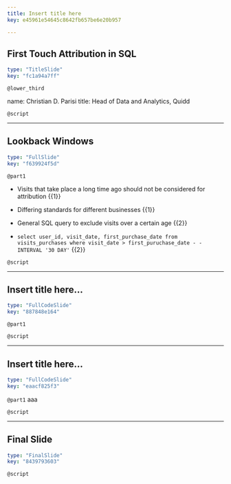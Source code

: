 ```yaml
---
title: Insert title here
key: e45961e54645c8642fb657be6e20b957

---
```

## First Touch Attribution in SQL

```yaml
type: "TitleSlide"
key: "fc1a94a7ff"
```

`@lower_third`

name: Christian D. Parisi
title: Head of Data and Analytics, Quidd


`@script`



---
## Lookback Windows

```yaml
type: "FullSlide"
key: "f639924f5d"
```

`@part1`
- Visits that take place a long time ago should not be considered for attribution  {{1}}

- Differing standards for different businesses  {{1}}

- General SQL query to exclude visits over a certain age  {{2}}

- `select user_id, visit_date, first_purchase_date from visits_purchases where visit_date > first_puruchase_date - - INTERVAL '30 DAY'`  {{2}}


`@script`



---
## Insert title here...

```yaml
type: "FullCodeSlide"
key: "887848e164"
```

`@part1`



`@script`



---
## Insert title here...

```yaml
type: "FullCodeSlide"
key: "eaacf825f3"
```

`@part1`
aaa


`@script`



---
## Final Slide

```yaml
type: "FinalSlide"
key: "8439793603"
```

`@script`


